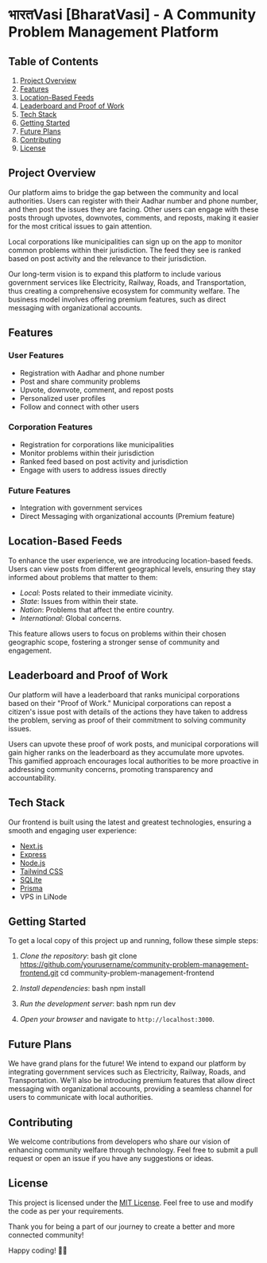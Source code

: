 # भारतVasi [BharatVasi] - A Community Problem Management Platform

## Table of Contents
1. [Project Overview](#project-overview)
2. [Features](#features)
3. [Location-Based Feeds](#location-based-feeds)
4. [Leaderboard and Proof of Work](#leaderboard-and-proof-of-work)
5. [Tech Stack](#tech-stack)
6. [Getting Started](#getting-started)
7. [Future Plans](#future-plans)
8. [Contributing](#contributing)
9. [License](#license)

## Project Overview

Our platform aims to bridge the gap between the community and local authorities. Users can register with their Aadhar number and phone number, and then post the issues they are facing. Other users can engage with these posts through upvotes, downvotes, comments, and reposts, making it easier for the most critical issues to gain attention. 

Local corporations like municipalities can sign up on the app to monitor common problems within their jurisdiction. The feed they see is ranked based on post activity and the relevance to their jurisdiction. 

Our long-term vision is to expand this platform to include various government services like Electricity, Railway, Roads, and Transportation, thus creating a comprehensive ecosystem for community welfare. The business model involves offering premium features, such as direct messaging with organizational accounts.

## Features

### User Features
- Registration with Aadhar and phone number
- Post and share community problems
- Upvote, downvote, comment, and repost posts
- Personalized user profiles
- Follow and connect with other users

### Corporation Features
- Registration for corporations like municipalities
- Monitor problems within their jurisdiction
- Ranked feed based on post activity and jurisdiction
- Engage with users to address issues directly

### Future Features
- Integration with government services
- Direct Messaging with organizational accounts (Premium feature)

## Location-Based Feeds

To enhance the user experience, we are introducing location-based feeds. Users can view posts from different geographical levels, ensuring they stay informed about problems that matter to them:

- *Local*: Posts related to their immediate vicinity.
- *State*: Issues from within their state.
- *Nation*: Problems that affect the entire country.
- *International*: Global concerns.

This feature allows users to focus on problems within their chosen geographic scope, fostering a stronger sense of community and engagement.

## Leaderboard and Proof of Work

Our platform will have a leaderboard that ranks municipal corporations based on their "Proof of Work." Municipal corporations can repost a citizen's issue post with details of the actions they have taken to address the problem, serving as proof of their commitment to solving community issues.

Users can upvote these proof of work posts, and municipal corporations will gain higher ranks on the leaderboard as they accumulate more upvotes. This gamified approach encourages local authorities to be more proactive in addressing community concerns, promoting transparency and accountability.

## Tech Stack

Our frontend is built using the latest and greatest technologies, ensuring a smooth and engaging user experience:

- [Next.js](https://nextjs.org/)
- [Express](https://reactjs.org/)
- [Node.js](https://nodejs.org/en)
- [Tailwind CSS](https://tailwindcss.com/)
- [SQLite](https://www.sqlite.org/index.html)
- [Prisma](https://www.prisma.io/)
- VPS in LiNode

## Getting Started

To get a local copy of this project up and running, follow these simple steps:

1. *Clone the repository*:
   bash
   git clone https://github.com/yourusername/community-problem-management-frontend.git
   cd community-problem-management-frontend
   

2. *Install dependencies*:
   bash
   npm install
   

3. *Run the development server*:
   bash
   npm run dev
   

4. *Open your browser* and navigate to `http://localhost:3000`.

## Future Plans

We have grand plans for the future! We intend to expand our platform by integrating government services such as Electricity, Railway, Roads, and Transportation. We'll also be introducing premium features that allow direct messaging with organizational accounts, providing a seamless channel for users to communicate with local authorities.

## Contributing

We welcome contributions from developers who share our vision of enhancing community welfare through technology. Feel free to submit a pull request or open an issue if you have any suggestions or ideas.

## License

This project is licensed under the [MIT License](LICENSE). Feel free to use and modify the code as per your requirements.

Thank you for being a part of our journey to create a better and more connected community!

Happy coding! 🚀🌟
